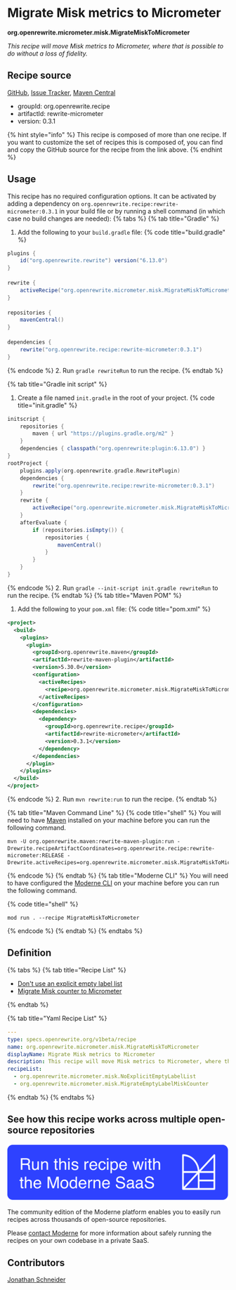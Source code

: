 # Migrate Misk metrics to Micrometer

**org.openrewrite.micrometer.misk.MigrateMiskToMicrometer**

_This recipe will move Misk metrics to Micrometer, where that is possible to do without a loss of fidelity._

## Recipe source

[GitHub](https://github.com/openrewrite/rewrite-micrometer/blob/main/src/main/resources/META-INF/rewrite/misk.yml), [Issue Tracker](https://github.com/openrewrite/rewrite-micrometer/issues), [Maven Central](https://central.sonatype.com/artifact/org.openrewrite.recipe/rewrite-micrometer/0.3.1/jar)

* groupId: org.openrewrite.recipe
* artifactId: rewrite-micrometer
* version: 0.3.1

{% hint style="info" %}
This recipe is composed of more than one recipe. If you want to customize the set of recipes this is composed of, you can find and copy the GitHub source for the recipe from the link above.
{% endhint %}

## Usage

This recipe has no required configuration options. It can be activated by adding a dependency on `org.openrewrite.recipe:rewrite-micrometer:0.3.1` in your build file or by running a shell command (in which case no build changes are needed): 
{% tabs %}
{% tab title="Gradle" %}
1. Add the following to your `build.gradle` file:
{% code title="build.gradle" %}
```groovy
plugins {
    id("org.openrewrite.rewrite") version("6.13.0")
}

rewrite {
    activeRecipe("org.openrewrite.micrometer.misk.MigrateMiskToMicrometer")
}

repositories {
    mavenCentral()
}

dependencies {
    rewrite("org.openrewrite.recipe:rewrite-micrometer:0.3.1")
}
```
{% endcode %}
2. Run `gradle rewriteRun` to run the recipe.
{% endtab %}

{% tab title="Gradle init script" %}
1. Create a file named `init.gradle` in the root of your project.
{% code title="init.gradle" %}
```groovy
initscript {
    repositories {
        maven { url "https://plugins.gradle.org/m2" }
    }
    dependencies { classpath("org.openrewrite:plugin:6.13.0") }
}
rootProject {
    plugins.apply(org.openrewrite.gradle.RewritePlugin)
    dependencies {
        rewrite("org.openrewrite.recipe:rewrite-micrometer:0.3.1")
    }
    rewrite {
        activeRecipe("org.openrewrite.micrometer.misk.MigrateMiskToMicrometer")
    }
    afterEvaluate {
        if (repositories.isEmpty()) {
            repositories {
                mavenCentral()
            }
        }
    }
}
```
{% endcode %}
2. Run `gradle --init-script init.gradle rewriteRun` to run the recipe.
{% endtab %}
{% tab title="Maven POM" %}
1. Add the following to your `pom.xml` file:
{% code title="pom.xml" %}
```xml
<project>
  <build>
    <plugins>
      <plugin>
        <groupId>org.openrewrite.maven</groupId>
        <artifactId>rewrite-maven-plugin</artifactId>
        <version>5.30.0</version>
        <configuration>
          <activeRecipes>
            <recipe>org.openrewrite.micrometer.misk.MigrateMiskToMicrometer</recipe>
          </activeRecipes>
        </configuration>
        <dependencies>
          <dependency>
            <groupId>org.openrewrite.recipe</groupId>
            <artifactId>rewrite-micrometer</artifactId>
            <version>0.3.1</version>
          </dependency>
        </dependencies>
      </plugin>
    </plugins>
  </build>
</project>
```
{% endcode %}
2. Run `mvn rewrite:run` to run the recipe.
{% endtab %}

{% tab title="Maven Command Line" %}
{% code title="shell" %}
You will need to have [Maven](https://maven.apache.org/download.cgi) installed on your machine before you can run the following command.

```shell
mvn -U org.openrewrite.maven:rewrite-maven-plugin:run -Drewrite.recipeArtifactCoordinates=org.openrewrite.recipe:rewrite-micrometer:RELEASE -Drewrite.activeRecipes=org.openrewrite.micrometer.misk.MigrateMiskToMicrometer
```
{% endcode %}
{% endtab %}
{% tab title="Moderne CLI" %}
You will need to have configured the [Moderne CLI](https://docs.moderne.io/moderne-cli/cli-intro) on your machine before you can run the following command.

{% code title="shell" %}
```shell
mod run . --recipe MigrateMiskToMicrometer
```
{% endcode %}
{% endtab %}
{% endtabs %}

## Definition

{% tabs %}
{% tab title="Recipe List" %}
* [Don't use an explicit empty label list](../../micrometer/misk/noexplicitemptylabellist.md)
* [Migrate Misk counter to Micrometer](../../micrometer/misk/migrateemptylabelmiskcounter.md)

{% endtab %}

{% tab title="Yaml Recipe List" %}
```yaml
---
type: specs.openrewrite.org/v1beta/recipe
name: org.openrewrite.micrometer.misk.MigrateMiskToMicrometer
displayName: Migrate Misk metrics to Micrometer
description: This recipe will move Misk metrics to Micrometer, where that is possible to do without a loss of fidelity.
recipeList:
  - org.openrewrite.micrometer.misk.NoExplicitEmptyLabelList
  - org.openrewrite.micrometer.misk.MigrateEmptyLabelMiskCounter

```
{% endtab %}
{% endtabs %}

## See how this recipe works across multiple open-source repositories

[![Moderne Link Image](/.gitbook/assets/ModerneRecipeButton.png)](https://app.moderne.io/recipes/org.openrewrite.micrometer.misk.MigrateMiskToMicrometer)

The community edition of the Moderne platform enables you to easily run recipes across thousands of open-source repositories.

Please [contact Moderne](https://moderne.io/product) for more information about safely running the recipes on your own codebase in a private SaaS.

## Contributors
[Jonathan Schneider](mailto:jkschneider@gmail.com)
